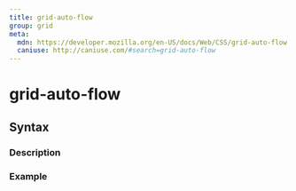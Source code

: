 ```yaml
---
title: grid-auto-flow
group: grid
meta:
  mdn: https://developer.mozilla.org/en-US/docs/Web/CSS/grid-auto-flow
  caniuse: http://caniuse.com/#search=grid-auto-flow
---
```


# grid-auto-flow
<!--- Introduction for grid-auto-flow, keep it brief and set the overall context -->

## Syntax
<!--- Introduce the various syntax for grid-auto-flow -->

### Description
<!--- For each major section of syntax, provide a description explaining its usage further -->

### Example
<!--- Provide code examples for the syntax block you're currently describing -->